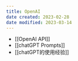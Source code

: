 ```yaml
---
title: OpenAI
date created: 2023-02-28
date modified: 2023-03-14
---
```


- [[OpenAI API]]
- [[chatGPT Prompts]]
- [[chatGPT的使用经验]]
